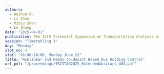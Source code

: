 ```yaml
---
authors:
  - Weihua Gu
  - Li Zhen
  - Minyu Shen
  - Le Zhang
date: "2025-04-01"
publication: The 12th Triennial Symposium on Transportation Analysis conference
session: "Timetabling 1"
day: "Monday"
slot_no: 4
slot: "16:00-18:00, Monday June 23"
title: "Nonlinear and Ready-to-depart Based Bus Holding Control"
url_pdf: "/proceedings/TRISTAN2025_ExtendedAbstract_484.pdf"
---
```


